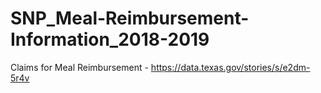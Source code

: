 # SNP_Meal-Reimbursement-Information_2018-2019
Claims for Meal Reimbursement - https://data.texas.gov/stories/s/e2dm-5r4v

